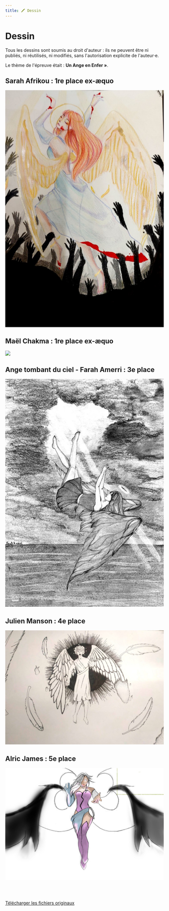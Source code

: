 ```yaml
---
title: 🖍️ Dessin
---
```


# Dessin

<head>
    <meta name="robots" content="noindex" />
</head>

Tous les dessins sont soumis au droit d'auteur : ils ne peuvent
être ni publiés, ni réutilisés, ni modifiés, sans l'autorisation explicite de
l'auteur‧e.

Le thème de l'épreuve était : **Un Ange en Enfer »**.

## Sarah Afrikou : 1re place ex-æquo

![](/img/oeuvres/dessin/Ange_Enfer_Sarah.jpg)

## Maël Chakma : 1re place ex-æquo

![](/img/oeuvres/dessin/Maël.png)

## Ange tombant du ciel - Farah Amerri : 3e place

![](/img/oeuvres/dessin/Ange_tombant_du_ciel_Farah.jpg)

## Julien Manson : 4e place

![](/img/oeuvres/dessin/Ange_Julien.jpg)

## Alric James : 5e place

![](/img/oeuvres/dessin/Alric.jpg)

<br/>
<br/>

[Télécharger les fichiers originaux](https://drive.google.com/drive/folders/180xKmVU39K6bF_ND8hPRH50K3dfcO8qf?usp=share_link)
